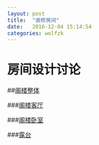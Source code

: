 ```yaml
---
layout: post
title:  "装修房间"
date:   2016-12-04 15:14:54
categories: wolfzk
---
```


# 房间设计讨论

##[阁楼整体](https://taishan90.github.io/gelou)

###[阁楼客厅](https://taishan90.github.io/gelou_keting)

###[阁楼卧室](https://taishan90.github.io/gelou_woshi)

###[露台](https://taishan90.github.io/lutai)
